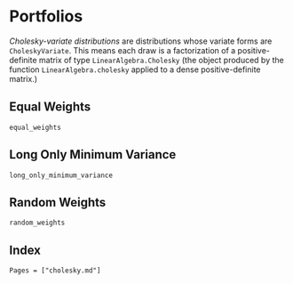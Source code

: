 # Portfolios

*Cholesky-variate distributions* are distributions whose variate forms are `CholeskyVariate`. This means each draw is a factorization of a positive-definite matrix of type `LinearAlgebra.Cholesky` (the object produced by the function `LinearAlgebra.cholesky` applied to a dense positive-definite matrix.)

## Equal Weights

```@docs
equal_weights
```
## Long Only Minimum Variance

```@docs
long_only_minimum_variance
```

## Random Weights

```@docs
random_weights
```


## Index

```@index
Pages = ["cholesky.md"]
```